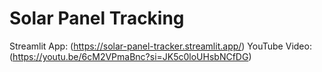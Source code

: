 # Solar Panel Tracking
Streamlit App: (https://solar-panel-tracker.streamlit.app/)
YouTube Video: (https://youtu.be/6cM2VPmaBnc?si=JK5c0loUHsbNCfDG)
